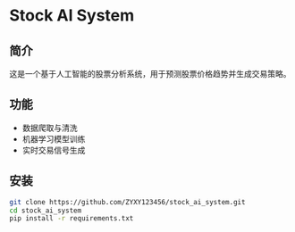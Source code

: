 # Stock AI System

## 简介
这是一个基于人工智能的股票分析系统，用于预测股票价格趋势并生成交易策略。

## 功能
- 数据爬取与清洗
- 机器学习模型训练
- 实时交易信号生成

## 安装
```bash
git clone https://github.com/ZYXY123456/stock_ai_system.git
cd stock_ai_system
pip install -r requirements.txt

